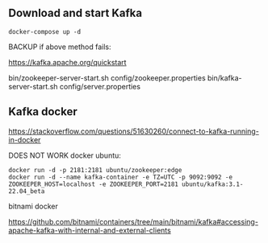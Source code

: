 

## Download and start Kafka

    docker-compose up -d


BACKUP if above method fails:

https://kafka.apache.org/quickstart

 bin/zookeeper-server-start.sh config/zookeeper.properties
 bin/kafka-server-start.sh config/server.properties

## Kafka docker

https://stackoverflow.com/questions/51630260/connect-to-kafka-running-in-docker


DOES NOT WORK
docker ubuntu:

    docker run -d -p 2181:2181 ubuntu/zookeeper:edge
    docker run -d --name kafka-container -e TZ=UTC -p 9092:9092 -e ZOOKEEPER_HOST=localhost -e ZOOKEEPER_PORT=2181 ubuntu/kafka:3.1-22.04_beta


bitnami docker

https://github.com/bitnami/containers/tree/main/bitnami/kafka#accessing-apache-kafka-with-internal-and-external-clients